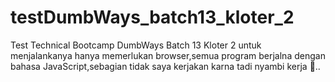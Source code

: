 # testDumbWays_batch13_kloter_2
Test Technical Bootcamp DumbWays Batch 13 Kloter 2
untuk menjalankanya hanya memerlukan browser,semua program berjalna dengan bahasa JavaScript,sebagian tidak saya kerjakan
karna tadi nyambi kerja 🙏..
